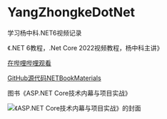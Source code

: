 # YangZhongkeDotNet
 学习杨中科.NET6视频记录
 
 《.NET 6教程，.Net Core 2022视频教程，杨中科主讲》
 
 [在哔哩哔哩观看](https://www.bilibili.com/video/BV1pK41137He)
 
 [GitHub源代码NETBookMaterials](https://github.com/yangzhongke/NETBookMaterials)
 
 
 图书《ASP.NET Core技术内幕与项目实战》
 
 ![《ASP.NET Core技术内幕与项目实战》的封面](https://raw.githubusercontent.com/yangzhongke/NETBookMaterials/main/Resources/cover.jpg)